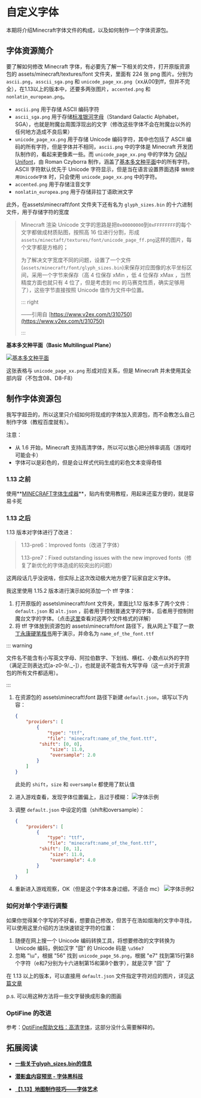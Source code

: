 # 自定义字体

本期将介绍Minecraft字体文件的构成，以及如何制作一个字体资源包。

## 字体资源简介

要了解如何修改 Minecraft 字体，有必要先了解一下相关的文件，打开原版资源包的 assets/minecraft/textures/font 文件夹，里面有 224 张 png 图片。分别为 `ascii.png`，`asscii_sga.png` 和 `unicode_page_xx.png`（xx从00到ff，但并不完全），在1.13以上的版本中，还要多两张图片，`accented.png` 和 `nonlatin_european.png`。

- `ascii.png` 用于存储 ASCII 编码字符
- `ascii_sga.png` 用于存储[标准银河字母](https://minecraft-zh.gamepedia.com/%E9%99%84%E9%AD%94%E5%8F%B0#.E6.A0.87.E5.87.86.E9.93.B6.E6.B2.B3.E5.AD.97.E6.AF.8D)（Standard Galactic Alphabet，SGA），也就是附魔台周围浮现出的文字（修改这些字体不会在附魔台以外的任何地方造成不良后果）
- `unicode_page_xx.png` 用于存储 Unicode 编码字符，其中也包括了 ASCII 编码的所有字符，但是字体并不相同，`ascii.png` 中的字体是 Minecraft 开发团队制作的，看起来更像素一些。而 `unicode_page_xx.png` 中的字体为 [GNU Unifont](https://zh.wikipedia.org/wiki/GNU_Unifont)，由 Roman Czyborra 制作，涵盖了[基本多文种平面](https://zh.wikipedia.org/wiki/Unicode%E5%AD%97%E7%AC%A6%E5%B9%B3%E9%9D%A2%E6%98%A0%E5%B0%84#%E5%9F%BA%E6%9C%AC%E5%A4%9A%E6%96%87%E7%A7%8D%E5%B9%B3%E9%9D%A2)中的所有字符。ASCII 字符默认优先于 Unicode 字符显示，但是当在语言设置界面选择 `强制使用Unicode字体` 时，只会使用 `unicode_page_xx.png` 中的字符。
- `accented.png` 用于存储注音文字
- `nonlatin_europea.png` 用于存储非拉丁语欧洲文字

此外，在assets\minecraft\font 文件夹下还有名为 `glyph_sizes.bin` 的十六进制文件，用于存储字符的宽度

> Minecraft 渲染 Unicode 文字的思路是把`0x00000000`到`0xFFFFFFFF`的每个文字都做成材质贴图，按照高 16 位进行分割，形成`assets/minectaft/textures/font/unicode_page_ff.png`这样的图片，每个文字都是方格的；
>
> 为了解决文字宽度不同的问题，设置了一个文件(`assets/minecraft/font/glyph_sizes.bin`)来保存对应图像的水平坐标区间，采用一个字节来保存（高 4 位保存 xMin ，低 4 位保存 xMax ，当然精度方面也就只有 4 位了，但是考虑到 mc 的马赛克性质，确实足够用了），这些字节直接按照 Unicode 值作为文件中位置。
>
> ::: right
>
> ——引用自 [https://www.v2ex.com/t/310750](https://www.v2ex.com/t/310750)
>
> :::



**基本多文种平面（Basic Multilingual Plane）**

[![基本多文种平面](https://i.loli.net/2020/07/28/HYEkIFiptUfZBGL.png "基本多文种平面")](https://baike.baidu.com/item/%E5%9F%BA%E6%9C%AC%E5%A4%9A%E6%96%87%E7%A7%8D%E5%B9%B3%E9%9D%A2 "基本多文种平面")

这张表格与 `unicode_page_xx.png` 形成对应关系，但是 Minecraft 并未使用其全部内容（不包含08、D8-F8）

## 制作字体资源包

我写字超丑的，所以这里只介绍如何将现成的字体加入资源包，而不会教怎么自己制作字体（教程百度就有）。

注意：

- 从 1.6 开始，Minecraft 支持高清字体，所以可以放心把分辨率调高（游戏时可能会卡）
- 字体可以是彩色的，但是会让样式代码生成的彩色文本变得奇怪

### 1.13 之前

使用**[MINECRAFT字体生成器](https://www.mcbbs.net/thread-229426-1-1.html)**，贴内有使用教程，用起来还蛮方便的，就是容易卡死

### 1.13 之后

1.13 版本对字体进行了改进：

> 1.13-pre6：Improved fonts（改进了字体）
>
> 1.13-pre7：Fixed outstanding issues with the new improved fonts（修复了新优化的字体造成的较突出的问题）

这两段话几乎没说啥，但实际上这次改动极大地方便了玩家自定义字体。

我这里使用 1.15.2 版本进行演示如何添加一个 tff 字体：

1. 打开原版的 assets\minecraft\font 文件夹，里面比1.12 版本多了两个文件：`default.json` 和 `alt.json` ，前者用于控制普通文字的字体，后者用于控制附魔台文字的字体。（点击[这里](default.json.md)查看对这两个文件格式的详解）
2. 将 tff 字体放到资源包的 assets\minecraft\font 路径下，我从网上下载了一款[丁永康硬笔楷书](http://www.fonts.net.cn/font-38210891255.html)用于演示，并命名为 `name_of_the_font.ttf`

::: warning

文件名不能含有小写英文字母、阿拉伯数字、下划线、横杠、小数点以外的字符（满足正则表达式[a-z0-9/._-]），也就是说不能含有大写字母（这一点对于资源包的所有文件都适用）。

:::

1. 在资源包的 assets\minecraft\font 路径下新建 `default.json`，填写以下内容：

   ```json
   {
       "providers": [
           {
               "type": "ttf",
               "file": "minecraft:name_of_the_font.ttf",
   			"shift": [0, 0],
    			"size": 11.0,
    			"oversample": 2.0
           }
       ]
   }
   ```

   此处的 `shift`，`size` 和 `oversample` 都使用了默认值

2. 进入游戏查看，发现字体位置偏上，且过于模糊：
   ![字体示例](https://i.loli.net/2020/07/28/TiJCuxF7Ueqs9Mr.png "字体示例")

3. 调整 `default.json` 中设定的值（shift和oversample）：

   ```json
   {
       "providers": [
           {
               "type": "ttf",
               "file": "minecraft:name_of_the_font.ttf",
   			"shift": [0, 1],
    			"size": 11.0,
    			"oversample": 4.0
           }
       ]
   }
   ```

4. 重新进入游戏观察，OK（但是这个字体本身过细，不适合 mc）
   ![字体示例2](https://i.loli.net/2020/07/28/Zeb9WJcmjSoFVCs.png)


### 如何对单个字进行调整

如果你觉得某个字写的不好看，想要自己修改，但苦于在浩如烟海的文字中寻找，可以使用这里介绍的方法快速锁定字符的位置：

1. 随便在网上搜一个 Unicode 编码转换工具，将想要修改的文字转换为 Unicode 编码，例如汉字 "囧" 的 Unicode 码是 `\u56e7`
2. 忽略 "\u"，根据 "56" 找到 `unicode_page_56.png`，根据 "e7" 找到第15行第8个字符（e和7分别为十六进制第15和第8个数字），就是汉字 "囧" 了

在 1.13 以上的版本，可以直接用 `default.json` 文件指定字符对应的图片，详见[这篇文章](https://www.mcbbs.net/thread-835539-1-1.html)

p.s. 可以用这种方法将一些文字替换成形象的图画

### OptiFine 的改进

参考：[OptiFine帮助文档：高清字体](https://www.mcbbs.net/forum.php?mod=redirect&goto=findpost&ptid=896135&pid=15831179)，这部分没什么需要解释的。

## 拓展阅读

- **[一些关于glyph_sizes.bin的信息](https://tieba.baidu.com/p/4046922665)**

- **[潜影盒内容预览 - 字体黑科技](https://www.mcbbs.net/thread-913031-1-1.html)**

- **[【1.13】地图制作技巧——字体艺术](https://www.mcbbs.net/thread-835539-1-1.html)**

<br/><br/><Vssue/>